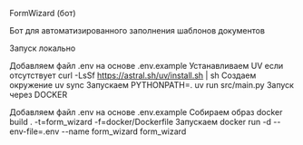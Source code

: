 FormWizard (бот)

Бот для автоматизированного заполнения шаблонов документов

Запуск локально

Добавляем файл .env на основе .env.example
Устанавливаем UV если отсутствует curl -LsSf https://astral.sh/uv/install.sh | sh
Создаем окружение uv sync
Запускаем PYTHONPATH=. uv run src/main.py
Запуск через DOCKER

Добавляем файл .env на основе .env.example
Собираем образ docker build . -t=form_wizard -f=docker/Dockerfile
Запускаем docker run -d --env-file=.env --name form_wizard form_wizard